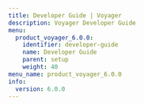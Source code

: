 ```yaml
---
title: Developer Guide | Voyager
description: Voyager Developer Guide
menu:
  product_voyager_6.0.0:
    identifier: developer-guide
    name: Developer Guide
    parent: setup
    weight: 40
menu_name: product_voyager_6.0.0
info:
  version: 6.0.0
---
```



